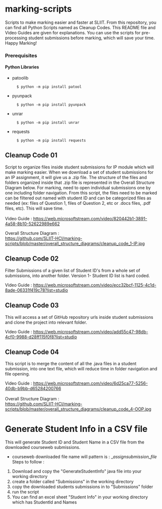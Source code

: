 # marking-scripts

Scripts to make marking easier and faster at SLIIT. From this repository, you can find all Python Scripts named as Cleanup Codes. This README file and Video Guides are given for explanations. You can use the scripts for pre-processing student submissions before marking, which will save your time. Happy Marking!

### Prerequisites

#### Python Libraries

* patoolib

		$ python -m pip install patool

* pyunpack

		$ python -m pip install pyunpack

* unrar

		$ python -m pip install unrar

* requests

		$ python -m pip install requests
		
## Cleanup Code 01

Script to organize files inside student submissions for IP module which will make marking easier. When we download a set of student submissions for an IP assignment, it will give us a .zip file. The structure of the files and folders organized inside that .zip file is represented in the Overall Structure Diagram below. For marking, need to open individual submissions one by one including folder navigation. From this script, the files need to be marked can be filtered out named with student ID and can be categorized files as needed (ex: files of Question 1, files of Question 2, etc or .docs files, .pdf files, etc). This will save time. 
<br><br>
Video Guide : https://web.microsoftstream.com/video/820442b1-3891-4a58-8b10-52622989e662 <br>

Overall Structure Diagram : <br>
https://github.com/SLIIT-HCI/marking-scripts/blob/master/overall_structure_diagrams/cleanup_code_1-IP.jpg

## Cleanup Code 02

Filter Submissions of a given list of Student ID's from a whole set of submissions, into another folder.
Version 1- Student ID list is hard coded.

Video Guide : https://web.microsoftstream.com/video/ecc32bcf-1125-4c1d-8ade-06331f419c78?list=studio

## Cleanup Code 03

This will access a set of GitHub repository urls inside student submissions and clone the project into relevant folder.

Video Guide : https://web.microsoftstream.com/video/add55c47-98db-4cf0-9988-d28ff115f0f8?list=studio

## Cleanup Code 04

This script is to merge the content of all the .java files in a student submission, into one text file, which will reduce time in folder navigation and file opening. 

Video Guide : https://web.microsoftstream.com/video/6d25ca77-5256-40db-b9bb-d65284200766<br><br>
Overall Structure Diagram :<br>
https://github.com/SLIIT-HCI/marking-scripts/blob/master/overall_structure_diagrams/cleanup_code_4-OOP.jpg

# Generate Student Info in a CSV file 

This will generate Student ID and Student Name in a CSV file from the downloaded courseweb submissions. 
 * courseweb downloaded file name will pattern is : <StudentID> <StudentName> <StudenId>_<RandomNo>_assignsubmission_file_
Steps to follow : 


1. Download and copy the "GenerateStudentInfo" java file into your working directory
2. create a folder called "Submissions" in the working directory
3. copy the downloaded students submissions in to "Submissions" folder
4. run the script 
5. You can find an excel sheet "Student Info" in your working directory which has StudentId and Names 

	
